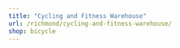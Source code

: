 ```yaml
---
title: "Cycling and Fitness Warehouse"
url: /richmond/cycling-and-fitness-warehouse/
shop: bicycle
---
```

